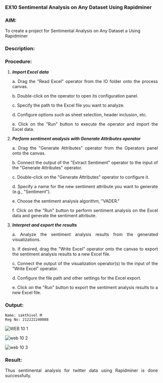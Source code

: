 ### EX10  Sentimental Analysis on Any Dataset Using Rapidminer

### AIM: 
To create a project for Sentimental Analysis on Any Dataset a Using Rapidminer
### Description: 
<div align = "justify">

### Procedure:
1) ***Import Excel data***
    <p>a. Drag the "Read Excel" operator from the IO folder onto the process canvas.
    <p>b. Double-click on the operator to open its configuration panel.
    <p>c. Specify the path to the Excel file you want to analyze.
    <p>d. Configure options such as sheet selection, header inclusion, etc.
    <p>e. Click on the "Run" button to execute the operator and import the Excel data.
2) ***Perform sentiment analysis with Generate Attributes operator***
    <p>a. Drag the "Generate Attributes" operator from the Operators panel onto the canvas.
    <p>b. Connect the output of the "Extract Sentiment" operator to the input of the "Generate Attributes" operator.
    <p>c. Double-click on the "Generate Attributes" operator to configure it.
    <p>d. Specify a name for the new sentiment attribute you want to generate (e.g., "Sentiment").
    <p>e. Choose the sentiment analysis algorithm, "VADER."
    <p>f. Click on the "Run" button to perform sentiment analysis on the Excel data and generate the sentiment attribute.
3) ***Interpret and export the results***
    <p>a. Analyze the sentiment analysis results from the generated visualizations.
    <p>b. If desired, drag the "Write Excel" operator onto the canvas to export the sentiment analysis results to a new Excel file.
    <p>c. Connect the output of the visualization operator(s) to the input of the "Write Excel" operator.
    <p>d. Configure the file path and other settings for the Excel export.
    <p>e. Click on the "Run" button to export the sentiment analysis results to a new Excel file.








    

### Output:
```
Name: sakthivel M    
Reg No: 212222240088
```
![WEB 10 1](https://github.com/Sakthimurugavel/WDM_EXP10/assets/118707246/78bbba2d-18aa-46ac-aeb1-f2fae31579fa)

![web 10 2](https://github.com/Sakthimurugavel/WDM_EXP10/assets/118707246/33fce4cf-d1d9-41e4-96f9-b912f1664506)

![web 10 3](https://github.com/Sakthimurugavel/WDM_EXP10/assets/118707246/9863bbfd-ea51-4a3e-a901-3574e337f242)


### Result:
Thus sentimental analysis for twitter data using Rapidminer is done successfully.
